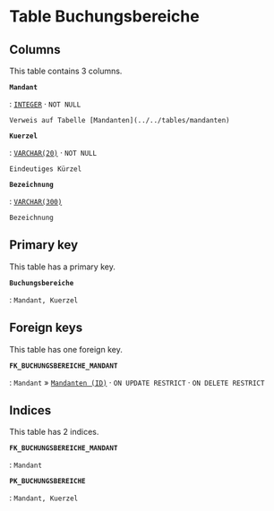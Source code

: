 # Table **Buchungsbereiche**

## Columns

This table contains 3 columns.

**`Mandant`**

:   [`INTEGER`](https://firebirdsql.org/file/documentation/html/en/refdocs/fblangref40/firebird-40-language-reference.html#fblangref40-datatypes-inttypes) · `NOT NULL`

    Verweis auf Tabelle [Mandanten](../../tables/mandanten)

**`Kuerzel`**

:   [`VARCHAR(20)`](https://firebirdsql.org/file/documentation/html/en/refdocs/fblangref40/firebird-40-language-reference.html#fblangref40-datatypes-chartypes) · `NOT NULL`

    Eindeutiges Kürzel

**`Bezeichnung`**

:   [`VARCHAR(300)`](https://firebirdsql.org/file/documentation/html/en/refdocs/fblangref40/firebird-40-language-reference.html#fblangref40-datatypes-chartypes)

    Bezeichnung

## Primary key

This table has a primary key.

**`Buchungsbereiche`**

:   `Mandant, Kuerzel`

## Foreign keys

This table has one foreign key.

**`FK_BUCHUNGSBEREICHE_MANDANT`**

:   `Mandant` » [`Mandanten (ID)`](../../tables/mandanten) · `ON UPDATE RESTRICT` · `ON DELETE RESTRICT`

## Indices

This table has 2 indices.

**`FK_BUCHUNGSBEREICHE_MANDANT`**

:   `Mandant`

**`PK_BUCHUNGSBEREICHE`**

:   `Mandant, Kuerzel`
